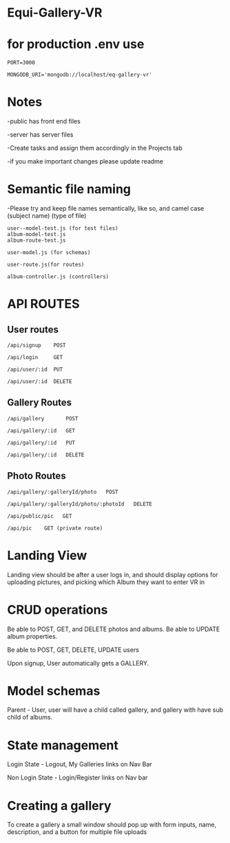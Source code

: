 # Equi-Gallery-VR

# for production .env use

```
PORT=3000

MONGODB_URI='mongodb://localhost/eq-gallery-vr'
```


# Notes
-public has front end files

-server has server files

-Create tasks and assign them accordingly in the Projects tab

-if you make important changes please update readme

# Semantic file naming

-Please try and keep file names semantically, like so, and camel case
(subject name) (type of file)

```
user--model-test.js (for test files)
album-model-test.js
album-route-test.js

user-model.js (for schemas)

user-route.js(for routes)

album-controller.js (controllers)

```
# API ROUTES

## User routes
```
/api/signup    POST

/api/login     GET

/api/user/:id  PUT

/api/user/:id  DELETE
```
## Gallery Routes
```
/api/gallery       POST

/api/gallery/:id   GET

/api/gallery/:id   PUT

/api/gallery/:id   DELETE
```
## Photo Routes
```
/api/gallery/:galleryId/photo   POST

/api/gallery/:galleryId/photo/:photoId   DELETE

/api/public/pic   GET

/api/pic    GET (private route)
```

# Landing View

Landing view should be after a user logs in, and should display options for uploading pictures, and picking which Album they want to enter VR in

# CRUD operations

Be able to POST, GET, and DELETE photos and albums. Be able to UPDATE album properties. 

Be able to POST, GET, DELETE, UPDATE users

Upon signup, User automatically gets a GALLERY.


# Model schemas

Parent - User, user will have a child called gallery, and gallery with have sub child of albums.

# State management

Login State - Logout, My Galleries links on Nav Bar 

Non Login State - Login/Register links on Nav bar

# Creating a gallery
To create a gallery a small window should pop up with form inputs, name, description, and a button for multiple file uploads



